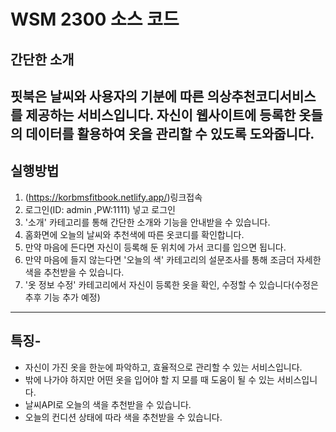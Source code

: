 # WSM 2300 소스 코드
## 간단한 소개
핏북은 날씨와 사용자의 기분에 따른 의상추천코디서비스를 제공하는 서비스입니다. 
자신이 웹사이트에 등록한 옷들의  데이터를 활용하여
옷을 관리할 수 있도록 도와줍니다. 
---
## 실행방법
1. (https://korbmsfitbook.netlify.app/)링크접속
2. 로그인(ID: admin ,PW:1111) 넣고 로그인
3. '소개' 카테고리를 통해 간단한 소개와 기능을 안내받을 수 있습니다. 
4. 홈화면에 오늘의 날씨와 추천색에 따른 옷코디를 확인합니다. 
5. 만약 마음에 든다면 자신이 등록해 둔 위치에 가서 코디를 입으면 됩니다. 
6. 만약 마음에 들지 않는다면 '오늘의 색' 카테고리의 설문조사를 통해 조금더 자세한 색을 추천받을 수 있습니다. 
7. '옷 정보 수정' 카테고리에서 자신이 등록한 옷을 확인, 수정할 수 있습니다(수정은 추후 기능 추가 예정)

---
## 특징-
- 자신이 가진 옷을 한눈에 파악하고, 효율적으로 관리할 수 있는 서비스입니다. 
- 밖에 나가야 하지만 어떤 옷을 입어야 할 지 모를 때 도움이 될 수 있는 서비스입니다. 
- 날씨API로 오늘의 색을 추천받을 수 있습니다. 
- 오늘의 컨디션 상태에 따라 색을 추천받을 수 있습니다. 
